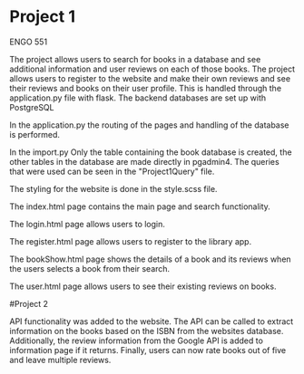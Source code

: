 # Project 1

ENGO 551

The project allows users to search for books in a database and see additional information and user reviews on each of those books. The project allows users to register to the website and make their own reviews and see their reviews and books on their user profile. This is handled through the application.py file with flask. The backend databases are set up with PostgreSQL

In the application.py the routing of the pages and handling of the database is performed. 

In the import.py Only the table containing the book database is created, the other tables in the database are made directly in pgadmin4. The queries that were used can be seen in the "Project1Query" file.

The styling for the website is done in the style.scss file.

The index.html page contains the main page and search functionality. 

The login.html page allows users to login.

The register.html page allows users to register to the library app.

The bookShow.html page shows the details of a book and its reviews when the users selects a book from their search.

The user.html page allows users to see their existing reviews on books.

#Project 2


API functionality was added to the website. The API can be called to extract information on the books based on the ISBN from the websites database.
Additionally, the review information from the Google API is added to information page if it returns.
Finally, users can now rate books out of five and leave multiple reviews.